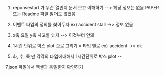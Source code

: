 
1. reponsestart 가 무슨 열인지 문서 보고 이해하기 --> 헤딩 정보는 없음 PAPER 또는 Readme 파일 읽어도 없었음


2. 이벤트 타입의 정의를 찾아두자    ex) accident stall   ->> 정보 없음


4. x축 요일 y축 사고별 숫자   --> 이것부터 안돼


5. 1시간 단위로 박스 plot 으로 그리기 = 타입 별로 ex)  accident   ->> ok
 

6. 화, 수, 목 만 각각의 타입에대해서 1시간단위로 박스 plot   -- 


7.json 파일에서 엑셀과 동일한지 확인하기
